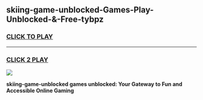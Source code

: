 
## skiing-game-unblocked-Games-Play-Unblocked-&-Free-tybpz
<h3>
<a href="https://premium76.site?title=skiing-game-unblocked&ref=24A">CLICK TO PLAY</a></h3>
<hr>

<h3>
<a href="https://premium76.site?title=skiing-game-unblocked&ref=24A">CLICK 2 PLAY</a>
  
</h3>

<a href="https://premium76.site?title=skiing-game-unblocked&ref=24A"><img src="https://clearcache.store/games.png"></a>


**skiing-game-unblocked games unblocked: Your Gateway to Fun and Accessible Online Gaming**
